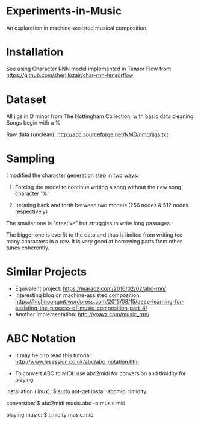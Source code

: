 # Experiments-in-Music
An exploration in machine-assisted musical composition.

# Installation
See using Character RNN model implemented in Tensor Flow from https://github.com/sherjilozair/char-rnn-tensorflow


# Dataset
All jigs in D minor from The Nottingham Collection, with basic data cleaning. Songs begin with a %.

Raw data (unclean): http://abc.sourceforge.net/NMD/nmd/jigs.txt


# Sampling
I modified the character generation step in two ways:

1. Forcing the model to continue writing a song without the new song character '%'

2. Iterating back and forth between two models (256 nodes & 512 nodes respectively)
 
The smaller one is "creative" but struggles to write long passages.

The bigger one is overfit to the data and thus is limited from writing too many characters in a row. It is very good at borrowing parts from other tunes coherently.


# Similar Projects

- Equivalent project: https://maraoz.com/2016/02/02/abc-rnn/
- Interesting blog on machine-assisted composition: https://highnoongmt.wordpress.com/2015/08/15/deep-learning-for-assisting-the-process-of-music-composition-part-4/
- Another implementation: http://yoavz.com/music_rnn/

# ABC Notation

- It may help to read this tutorial: http://www.lesession.co.uk/abc/abc_notation.htm

- To convert ABC to MIDI: use abc2midi for conversion and timidity for playing

installation (linux): $ sudo apt-get install abcmidi timidity

conversion:           $ abc2midi music.abc -o music.mid 

playing music:        $ timidity music.mid
